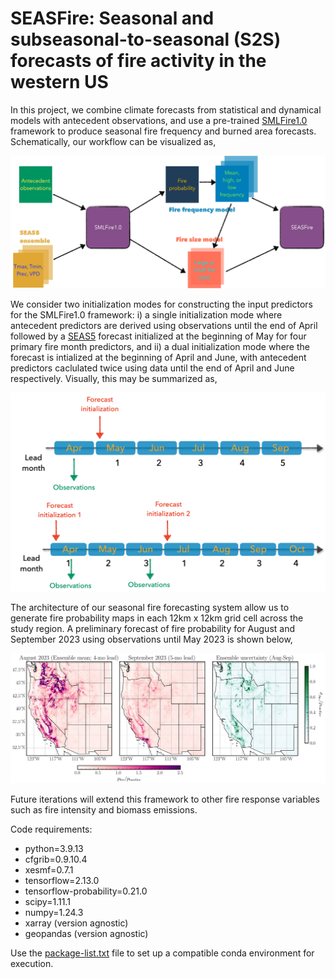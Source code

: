# SEASFire: Seasonal and subseasonal-to-seasonal (S2S) forecasts of fire activity in the western US

In this project, we combine climate forecasts from statistical and dynamical models with antecedent observations, and use a pre-trained [SMLFire1.0](https://github.com/jtbuch/smlfire1.0) framework to produce seasonal fire frequency and burned area forecasts. Schematically, our workflow can be visualized as,

![plot](./plots/seasfire.jpg)

We consider two initialization modes for constructing the input predictors for the SMLFire1.0 framework: i) a single initialization mode where antecedent predictors are derived using observations until the end of April followed by a [SEAS5](https://www.ecmwf.int/en/forecasts/datasets/set-v) forecast initialized at the beginning of May for four primary fire month predictors, and ii) a dual initialization mode where the forecast is intialized at the beginning of April and June, with antecedent predictors caclulated twice using data until the end of April and June respectively. Visually, this may be summarized as,

![plot](./plots/fcast_initmodes.jpg)

The architecture of our seasonal fire forecasting system allow us to generate fire probability maps in each 12km x 12km grid cell across the study region. A preliminary forecast of fire probability for August and September 2023 using observations until May 2023 is shown below,

![plot](./plots/pred_fire_prob_08_07_23_654_ens_mean_as_2023.png)

Future iterations will extend this framework to other fire response variables such as fire intensity and biomass emissions.

Code requirements:
* python=3.9.13
* cfgrib=0.9.10.4
* xesmf=0.7.1
* tensorflow=2.13.0
* tensorflow-probability=0.21.0
* scipy=1.11.1
* numpy=1.24.3
* xarray (version agnostic)
* geopandas (version agnostic)

Use the [package-list.txt](https://github.com/jtbuch/SEASFire/blob/master/package-list.txt) file to set up a compatible conda environment for execution.



